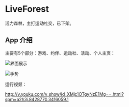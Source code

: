 # LiveForest

活力森林，主打运动社交，已下架。


## App 介绍
主要有5个部分：游戏、约伴、运动社、活动、个人主页：

![界面展示](https://github.com/YuChao529258668/resource-for-readme.md/blob/master/LiveForest-iOS-V1/界面展示.png)


![手势](https://github.com/YuChao529258668/resource-for-readme.md/blob/master/LiveForest-iOS-V1/手势.gif)


运行视频：

http://v.youku.com/v_show/id_XMjc1OTgyNzE1Mg==.html?spm=a2h3j.8428770.3416059.1
